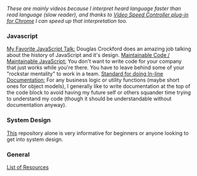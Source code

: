_These are mainly videos because I interpret heard language faster than read language (slow reader), and thanks to [Video Speed Controller plug-in for Chrome](https://chrome.google.com/webstore/detail/video-speed-controller/nffaoalbilbmmfgbnbgppjihopabppdk?hl=en) I can speed up that interpretation too._

### Javascript
[My Favorite JavaScript Talk:](https://www.youtube.com/watch?v=Trurfqh_6fQ) Douglas Crockford does an amazing job talking about the history of JavaScript and it's design.
[Maintainable Code / Maintainable JavaScript:](https://www.youtube.com/watch?v=c-kav7Tf834) You don't want to write code for your company that just works while you're there. You have to leave behind some of your "rockstar mentality" to work in a team.
[Standard for doing In-line Documentation:](https://make.wordpress.org/core/handbook/best-practices/inline-documentation-standards/javascript/) For any business logic or utility functions (maybe short ones for object models), I generally like to write documentation at the top of the code block to avoid having my future self or others squander time trying to understand my code (though it should be understandable without documentation anyway).

### System Design
[This](https://github.com/donnemartin/system-design-primer) repository alone is very informative for beginners or anyone looking to get into system design.

### General
[List of Resources](https://github.com/Hack-with-Github/Awesome-Hacking)
